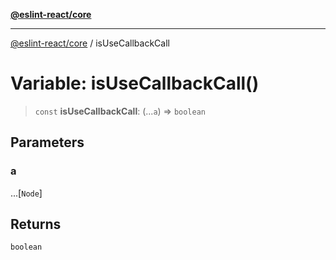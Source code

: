 [**@eslint-react/core**](../README.md)

***

[@eslint-react/core](../README.md) / isUseCallbackCall

# Variable: isUseCallbackCall()

> `const` **isUseCallbackCall**: (...`a`) => `boolean`

## Parameters

### a

...\[`Node`\]

## Returns

`boolean`
